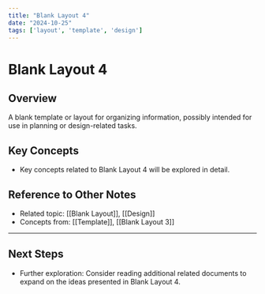 ```yaml
---
title: "Blank Layout 4"
date: "2024-10-25"
tags: ['layout', 'template', 'design']
---
```


# Blank Layout 4

## Overview

A blank template or layout for organizing information, possibly intended for use in planning or design-related tasks.

## Key Concepts

- Key concepts related to Blank Layout 4 will be explored in detail.
  
## Reference to Other Notes

- Related topic: [[Blank Layout]], [[Design]]
- Concepts from: [[Template]], [[Blank Layout 3]]
---

## Next Steps

- Further exploration: Consider reading additional related documents to expand on the ideas presented in Blank Layout 4.
